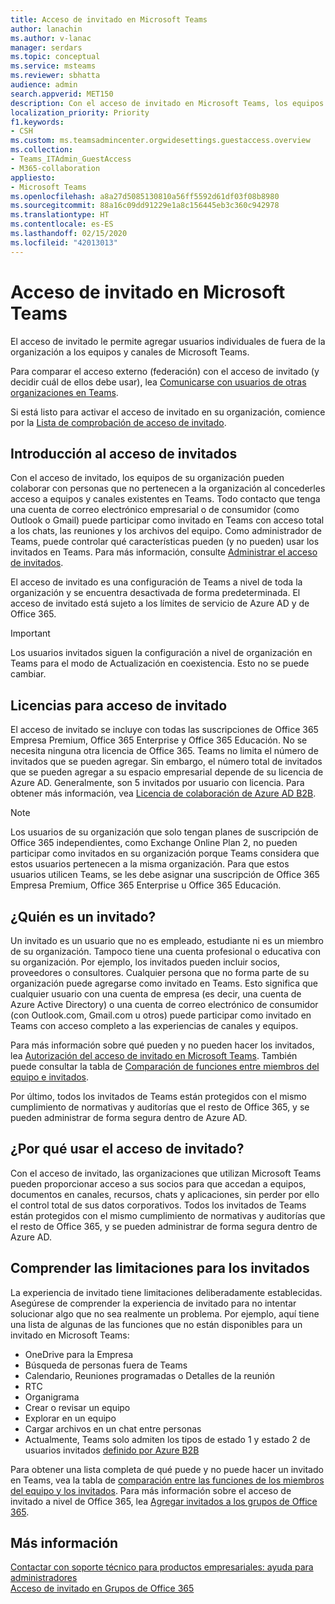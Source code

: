 ```yaml
---
title: Acceso de invitado en Microsoft Teams
author: lanachin
ms.author: v-lanac
manager: serdars
ms.topic: conceptual
ms.service: msteams
ms.reviewer: sbhatta
audience: admin
search.appverid: MET150
description: Con el acceso de invitado en Microsoft Teams, los equipos de su organización pueden colaborar con personas que no pertenecen a la organización al concederles acceso a equipos y canales.
localization_priority: Priority
f1.keywords:
- CSH
ms.custom: ms.teamsadmincenter.orgwidesettings.guestaccess.overview
ms.collection:
- Teams_ITAdmin_GuestAccess
- M365-collaboration
appliesto:
- Microsoft Teams
ms.openlocfilehash: a8a27d5085130810a56ff5592d61df03f08b8980
ms.sourcegitcommit: 88a16c09dd91229e1a8c156445eb3c360c942978
ms.translationtype: HT
ms.contentlocale: es-ES
ms.lasthandoff: 02/15/2020
ms.locfileid: "42013013"
---
```

<a name="guest-access-in-microsoft-teams"></a>Acceso de invitado en Microsoft Teams
======================================

El acceso de invitado le permite agregar usuarios individuales de fuera de la organización a los equipos y canales de Microsoft Teams. 

Para comparar el acceso externo (federación) con el acceso de invitado (y decidir cuál de ellos debe usar), lea [Comunicarse con usuarios de otras organizaciones en Teams](communicate-with-users-from-other-organizations.md).

Si está listo para activar el acceso de invitado en su organización, comience por la [Lista de comprobación de acceso de invitado](guest-access-checklist.md).

## <a name="guest-access-overview"></a>Introducción al acceso de invitados

Con el acceso de invitado, los equipos de su organización pueden colaborar con personas que no pertenecen a la organización al concederles acceso a equipos y canales existentes en Teams. Todo contacto que tenga una cuenta de correo electrónico empresarial o de consumidor (como Outlook o Gmail) puede participar como invitado en Teams con acceso total a los chats, las reuniones y los archivos del equipo. Como administrador de Teams, puede controlar qué características pueden (y no pueden) usar los invitados en Teams. Para más información, consulte [Administrar el acceso de invitados](manage-guests.md).

El acceso de invitado es una configuración de Teams a nivel de toda la organización y se encuentra desactivada de forma predeterminada. El acceso de invitado está sujeto a los límites de servicio de Azure AD y de Office 365.


> [!IMPORTANT]
> Los usuarios invitados siguen la configuración a nivel de organización en Teams para el modo de Actualización en coexistencia. Esto no se puede cambiar.

## <a name="licensing-for-guest-access"></a>Licencias para acceso de invitado

El acceso de invitado se incluye con todas las suscripciones de Office 365 Empresa Premium, Office 365 Enterprise y Office 365 Educación. No se necesita ninguna otra licencia de Office 365. Teams no limita el número de invitados que se pueden agregar. Sin embargo, el número total de invitados que se pueden agregar a su espacio empresarial depende de su licencia de Azure AD. Generalmente, son 5 invitados por usuario con licencia. Para obtener más información, vea [Licencia de colaboración de Azure AD B2B](https://docs.microsoft.com/azure/active-directory/b2b/licensing-guidance).


> [!NOTE]
> Los usuarios de su organización que solo tengan planes de suscripción de Office 365 independientes, como Exchange Online Plan 2, no pueden participar como invitados en su organización porque Teams considera que estos usuarios pertenecen a la misma organización. Para que estos usuarios utilicen Teams, se les debe asignar una suscripción de Office 365 Empresa Premium, Office 365 Enterprise u Office 365 Educación. 

## <a name="who-is-a-guest"></a>¿Quién es un invitado?

Un invitado es un usuario que no es empleado, estudiante ni es un miembro de su organización. Tampoco tiene una cuenta profesional o educativa con su organización. Por ejemplo, los invitados pueden incluir socios, proveedores o consultores. Cualquier persona que no forma parte de su organización puede agregarse como invitado en Teams. Esto significa que cualquier usuario con una cuenta de empresa (es decir, una cuenta de Azure Active Directory) o una cuenta de correo electrónico de consumidor (con Outlook.com, Gmail.com u otros) puede participar como invitado en Teams con acceso completo a las experiencias de canales y equipos.

Para más información sobre qué pueden y no pueden hacer los invitados, lea [Autorización del acceso de invitado en Microsoft Teams](teams-dependencies.md). También puede consultar la tabla de [Comparación de funciones entre miembros del equipo e invitados](guest-experience.md#comparison-of-team-member-and-guest-capabilities). 

Por último, todos los invitados de Teams están protegidos con el mismo cumplimiento de normativas y auditorías que el resto de Office 365, y se pueden administrar de forma segura dentro de Azure AD.

## <a name="why-use-guest-access"></a>¿Por qué usar el acceso de invitado?

Con el acceso de invitado, las organizaciones que utilizan Microsoft Teams pueden proporcionar acceso a sus socios para que accedan a equipos, documentos en canales, recursos, chats y aplicaciones, sin perder por ello el control total de sus datos corporativos. Todos los invitados de Teams están protegidos con el mismo cumplimiento de normativas y auditorías que el resto de Office 365, y se pueden administrar de forma segura dentro de Azure AD.  

## <a name="understand-the-limitations-for-guests"></a>Comprender las limitaciones para los invitados

La experiencia de invitado tiene limitaciones deliberadamente establecidas. Asegúrese de comprender la experiencia de invitado para no intentar solucionar algo que no sea realmente un problema. Por ejemplo, aquí tiene una lista de algunas de las funciones que no están disponibles para un invitado en Microsoft Teams:

- OneDrive para la Empresa
- Búsqueda de personas fuera de Teams
- Calendario, Reuniones programadas o Detalles de la reunión
- RTC
- Organigrama
- Crear o revisar un equipo
- Explorar en un equipo
- Cargar archivos en un chat entre personas
- Actualmente, Teams solo admiten los tipos de estado 1 y estado 2 de usuarios invitados [definido por Azure B2B](https://docs.microsoft.com/azure/active-directory/b2b/user-properties)

Para obtener una lista completa de qué puede y no puede hacer un invitado en Teams, vea la tabla de [comparación entre las funciones de los miembros del equipo y los invitados](guest-experience.md#comparison-of-team-member-and-guest-capabilities). Para más información sobre el acceso de invitado a nivel de Office 365, lea [Agregar invitados a los grupos de Office 365](https://support.office.com/article/guest-access-in-office-365-groups-bfc7a840-868f-4fd6-a390-f347bf51aff6).


## <a name="more-information"></a>Más información

[Contactar con soporte técnico para productos empresariales: ayuda para administradores](https://docs.microsoft.com/office365/admin/contact-support-for-business-products?toc=/microsoftteams/toc.json&bc=/microsoftteams/breadcrumb/toc.json)  
[Acceso de invitado en Grupos de Office 365](https://support.office.com/article/guest-access-in-office-365-groups-bfc7a840-868f-4fd6-a390-f347bf51aff6?ui=en-US&rs=en-US&ad=US#bkmk_usepowershell&PickTab=FAQ) 
  
